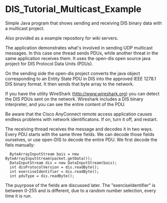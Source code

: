 # DIS_Tutorial_Multicast_Example
Simple Java program that shows sending and receiving DIS binary data with a multicast project. 

Also provided as a example repository for wiki servers.

The application demonstrates what's involved in sending UDP multicast messages. In this
case one thread sends PDUs, while another threat in the same application receives them. 
It uses the open-dis open source java project for DIS Protocol Data Units (PDUs). 

On the sending side the open-dis project converts the java object corresponding to
an Entity State PDU in DIS into the approved IEEE 1278.1 DIS binary format. It then
sends that byte array to the network.

If you have the utility WireShark (http://www.wireshark.org) you can detect the DIS
PDUs sent on the network. Wireshark includes a DIS binary interpreter, and you can see
the entire content of the PDU.

Be aware that the Cisco AnyConnect remote access application causes endless problems
with network identificatons. If on, turn it off, and restart.

The receiving thread receives the message and decodes it in two ways. Every PDU starts
with the same three fields. We can decode those fields ourselves, or use open-DIS to decode
the entire PDU. We first decode the fiels manually:

~~~
  ByteArrayInputStream bais = new ByteArrayInputStream(packet.getData());
  DataInputStream dis = new DataInputStream(bais);
  int disProtocolVersion = dis.readByte();
  int exerciseIdentifier = dis.readByte();
  int pduType = dis.readByte();
~~~

The puyrpose of the fields are discussed later. The "exerciseIdentifier" is between 0-255
and is different, due to a random number selection, every time it is run.
